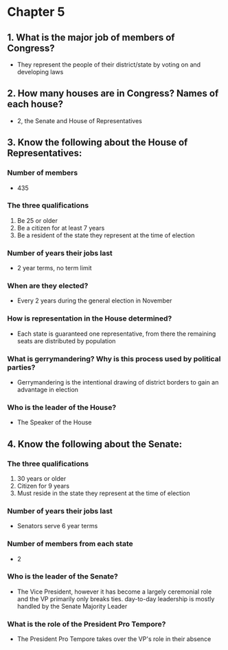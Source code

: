 # Chapter 5

## 1. What is the major job of members of Congress?
- They represent the people of their district/state by voting on and developing laws

## 2. How many houses are in Congress? Names of each house?
- 2, the Senate and House of Representatives

## 3. Know the following about the House of Representatives:
### Number of members
- 435

### The three qualifications
1. Be 25 or older
2. Be a citizen for at least 7 years
3. Be a resident of the state they represent at the time of election

### Number of years their jobs last
- 2 year terms, no term limit

### When are they elected?
- Every 2 years during the general election in November

### How is representation in the House determined?
- Each state is guaranteed one representative, from there the remaining seats are distributed by population

### What is gerrymandering? Why is this process used by political parties?
- Gerrymandering is the intentional drawing of district borders to gain an advantage in election

### Who is the leader of the House?
- The Speaker of the House

## 4. Know the following about the Senate:
### The three qualifications
1. 30 years or older
2. Citizen for 9 years
3. Must reside in the state they represent at the time of election

### Number of years their jobs last
- Senators serve 6 year terms

### Number of members from each state
- 2

### Who is the leader of the Senate?
- The Vice President, however it has become a largely ceremonial role and the VP primarily only breaks ties. day-to-day leadership is mostly handled by the Senate Majority Leader

### What is the role of the President Pro Tempore?
- The President Pro Tempore takes over the VP's role in their absence
